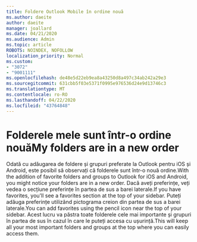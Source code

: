 ```yaml
---
title: Foldere Outlook Mobile în ordine nouă
ms.author: daeite
author: daeite
manager: joallard
ms.date: 04/21/2020
ms.audience: Admin
ms.topic: article
ROBOTS: NOINDEX, NOFOLLOW
localization_priority: Normal
ms.custom:
- "3072"
- "9001111"
ms.openlocfilehash: de48e5d22eb9ea8a43250d8a497c34ab242a29e3
ms.sourcegitcommit: 631cbb5f03e5371f0995e976536d24e9d13746c3
ms.translationtype: MT
ms.contentlocale: ro-RO
ms.lasthandoff: 04/22/2020
ms.locfileid: "43764848"
---
```

# <a name="my-folders-are-in-a-new-order"></a><span data-ttu-id="0396e-102">Folderele mele sunt într-o ordine nouă</span><span class="sxs-lookup"><span data-stu-id="0396e-102">My folders are in a new order</span></span>

<span data-ttu-id="0396e-103">Odată cu adăugarea de foldere și grupuri preferate la Outlook pentru iOS și Android, este posibil să observați că folderele sunt într-o nouă ordine.</span><span class="sxs-lookup"><span data-stu-id="0396e-103">With the addition of favorite folders and groups to Outlook for iOS and Android, you might notice your folders are in a new order.</span></span> <span data-ttu-id="0396e-104">Dacă aveți preferințe, veți vedea o secțiune preferințe în partea de sus a barei laterale.</span><span class="sxs-lookup"><span data-stu-id="0396e-104">If you have favorites, you'll see a favorites section at the top of your sidebar.</span></span> <span data-ttu-id="0396e-105">Puteți adăuga preferințe utilizând pictograma creion din partea de sus a barei laterale.</span><span class="sxs-lookup"><span data-stu-id="0396e-105">You can add favorites using the pencil icon near the top of your sidebar.</span></span> <span data-ttu-id="0396e-106">Acest lucru va păstra toate folderele cele mai importante și grupuri în partea de sus în cazul în care le puteți accesa cu ușurință.</span><span class="sxs-lookup"><span data-stu-id="0396e-106">This will keep all your most important folders and groups at the top where you can easily access them.</span></span>